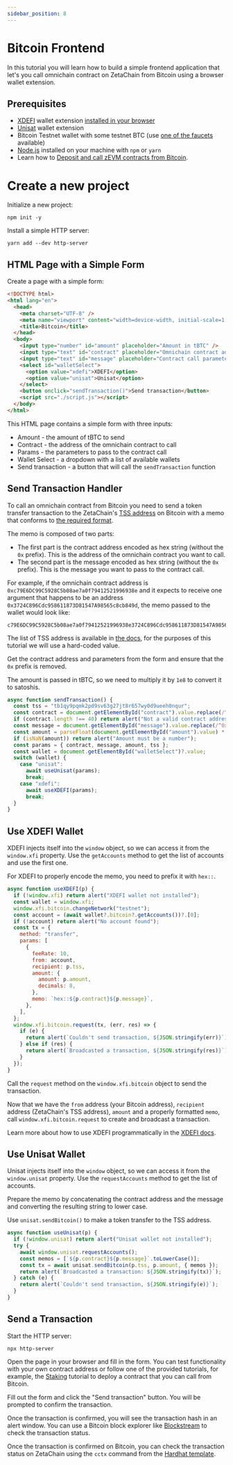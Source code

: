 ```yaml
---
sidebar_position: 8
---
```


# Bitcoin Frontend

In this tutorial you will learn how to build a simple frontend application that
let's you call omnichain contract on ZetaChain from Bitcoin using a browser
wallet extension.

## Prerequisites

- [XDEFI](https://xdefi.io/) wallet extension
  [installed in your browser](https://www.xdefi.io/article/create-wallet-new/)
- [Unisat](https://docs.unisat.io/) wallet extension
- Bitcoin Testnet wallet with some testnet BTC (use
  [one of the faucets](https://coinfaucet.eu/en/btc-testnet/) available)
- [Node.js](https://nodejs.org/en/) installed on your machine with `npm` or
  `yarn`
- Learn how to
  [Deposit and call zEVM contracts from Bitcoin](/developers/omnichain/bitcoin/).

# Create a new project

Initialize a new project:

```
npm init -y
```

Install a simple HTTP server:

```
yarn add --dev http-server
```

## HTML Page with a Simple Form

Create a page with a simple form:

```html title="index.html"
<!DOCTYPE html>
<html lang="en">
  <head>
    <meta charset="UTF-8" />
    <meta name="viewport" content="width=device-width, initial-scale=1.0" />
    <title>Bitcoin</title>
  </head>
  <body>
    <input type="number" id="amount" placeholder="Amount in tBTC" />
    <input type="text" id="contract" placeholder="Omnichain contract address" />
    <input type="text" id="message" placeholder="Contract call parameters" />
    <select id="walletSelect">
      <option value="xdefi">XDEFI</option>
      <option value="unisat">Unisat</option>
    </select>
    <button onclick="sendTransaction()">Send transaction</button>
    <script src="./script.js"></script>
  </body>
</html>
```

This HTML page contains a simple form with three inputs:

- Amount - the amount of tBTC to send
- Contract - the address of the omnichain contract to call
- Params - the parameters to pass to the contract call
- Wallet Select - a dropdown with a list of available wallets
- Send transaction - a button that will call the `sendTransaction` function

## Send Transaction Handler

To call an omnichain contract from Bitcoin you need to send a token transfer
transaction to the ZetaChain's [TSS address](/reference/contracts) on Bitcoin
with a memo that conforms to
[the required format](/developers/omnichain/bitcoin).

The memo is composed of two parts:

- The first part is the contract address encoded as hex string (without the `0x`
  prefix). This is the address of the omnichain contract you want to call.
- The second part is the message encoded as hex string (without the `0x`
  prefix). This is the message you want to pass to the contract call.

For example, if the omnichain contract address is
`0xc79E6DC99C5928C5b08ae7a0f79412521996938e` and it expects to receive one
argument that happens to be an address
`0x3724C896Cdc958611873D81547A98565c8cb849d`, the memo passed to the wallet
would look like:

```
c79E6DC99C5928C5b08ae7a0f79412521996938e3724C896Cdc958611873D81547A98565c8cb849d
```

The list of TSS address is available in [the docs](/reference/contracts), for
the purposes of this tutorial we will use a hard-coded value.

Get the contract address and parameters from the form and ensure that the `0x`
prefix is removed.

The amount is passed in tBTC, so we need to multiply it by `1e8` to convert it
to satoshis.

```js title="script.js"
async function sendTransaction() {
  const tss = "tb1qy9pqmk2pd9sv63g27jt8r657wy0d9ueeh0nqur";
  const contract = document.getElementById("contract").value.replace(/^0x/, "");
  if (contract.length !== 40) return alert("Not a valid contract address");
  const message = document.getElementById("message").value.replace(/^0x/, "");
  const amount = parseFloat(document.getElementById("amount").value) * 1e8;
  if (isNaN(amount)) return alert("Amount must be a number");
  const params = { contract, message, amount, tss };
  const wallet = document.getElementById("walletSelect")?.value;
  switch (wallet) {
    case "unisat":
      await useUnisat(params);
      break;
    case "xdefi":
      await useXDEFI(params);
      break;
  }
}
```

## Use XDEFI Wallet

XDEFI injects itself into the `window` object, so we can access it from the
`window.xfi` property. Use the `getAccounts` method to get the list of accounts
and use the first one.

For XDEFI to properly encode the memo, you need to prefix it with `hex::`.

```javascript title="script.js"
async function useXDEFI(p) {
  if (!window.xfi) return alert("XDEFI wallet not installed");
  const wallet = window.xfi;
  window.xfi.bitcoin.changeNetwork("testnet");
  const account = (await wallet?.bitcoin?.getAccounts())?.[0];
  if (!account) return alert("No account found");
  const tx = {
    method: "transfer",
    params: [
      {
        feeRate: 10,
        from: account,
        recipient: p.tss,
        amount: {
          amount: p.amount,
          decimals: 8,
        },
        memo: `hex::${p.contract}${p.message}`,
      },
    ],
  };
  window.xfi.bitcoin.request(tx, (err, res) => {
    if (e) {
      return alert(`Couldn't send transaction, ${JSON.stringify(err)}`);
    } else if (res) {
      return alert(`Broadcasted a transaction, ${JSON.stringify(res)}`);
    }
  });
}
```

Call the `request` method on the `window.xfi.bitcoin` object to send the
transaction.

Now that we have the `from` address (your Bitcoin address), `recipient` address
(ZetaChain's TSS address), `amount` and a properly formatted `memo`, call
`window.xfi.bitcoin.request` to create and broadcast a transaction.

Learn more about how to use XDEFI programmatically in the
[XDEFI docs](https://docs.xdefi.io/).

## Use Unisat Wallet

Unisat injects itself into the `window` object, so we can access it from the
`window.unisat` property. Use the `requestAccounts` method to get the list of
accounts.

Prepare the memo by concatenating the contract address and the message and
converting the resulting string to lower case.

Use `unisat.sendBitcoin()` to make a token transfer to the TSS address.

```js title="script.js"
async function useUnisat(p) {
  if (!window.unisat) return alert("Unisat wallet not installed");
  try {
    await window.unisat.requestAccounts();
    const memos = [`${p.contract}${p.message}`.toLowerCase()];
    const tx = await unisat.sendBitcoin(p.tss, p.amount, { memos });
    return alert(`Broadcasted a transaction: ${JSON.stringify(tx)}`);
  } catch (e) {
    return alert(`Couldn't send transaction, ${JSON.stringify(e)}`);
  }
}
```

## Send a Transaction

Start the HTTP server:

```
npx http-server
```

Open the page in your browser and fill in the form. You can test functionality
with your own contract address or follow one of the provided tutorials, for
example, the [Staking](/developers/omnichain/tutorials/staking/) tutorial to
deploy a contract that you can call from Bitcoin.

Fill out the form and click the "Send transaction" button. You will be prompted
to confirm the transaction.

Once the transaction is confirmed, you will see the transaction hash in an alert
window. You can use a Bitcoin block explorer like
[Blockstream](https://blockstream.info/testnet/) to check the transaction
status.

Once the transaction is confirmed on Bitcoin, you can check the transaction
status on ZetaChain using the `cctx` command from the
[Hardhat template](https://github.com/zeta-chain/template).
